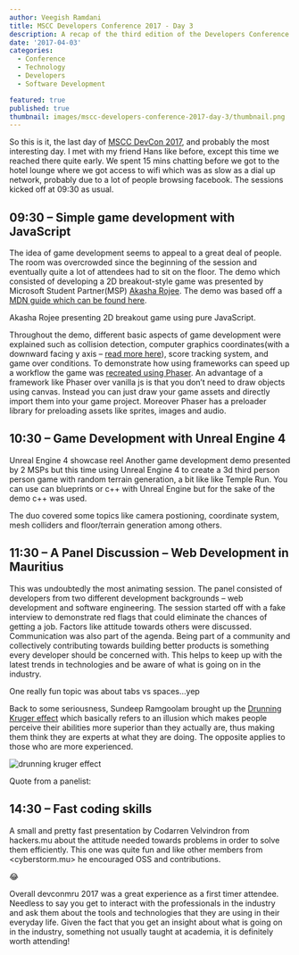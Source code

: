 ```yaml
---
author: Veegish Ramdani
title: MSCC Developers Conference 2017 - Day 3
description: A recap of the third edition of the Developers Conference Mauritius - Day 3
date: '2017-04-03'
categories:
  - Conference
  - Technology
  - Developers
  - Software Development

featured: true
published: true
thumbnail: images/mscc-developers-conference-2017-day-3/thumbnail.png
---
```


<script>
    import Image from 'svimg/Image.svelte';
    import Quote from './quote.svelte';
    import ImageCaption from './image-caption.svelte';
    import { YouTube } from 'sveltekit-embed'
</script>

So this is it, the last day of [MSCC DevCon 2017](https://archive.veegish.com/mscc-developers-conference-2017-day-1/), and probably the most interesting day. I met with my friend Hans like before, except this time we reached there quite early. We spent 15 mins chatting before we got to the hotel lounge where we got access to wifi which was as slow as a dial up network, probably due to a lot of people browsing facebook. The sessions kicked off at 09:30 as usual.

## 09:30 – Simple game development with JavaScript

The idea of game development seems to appeal to a great deal of people. The room was overcrowded since the beginning of the session and eventually quite a lot of attendees had to sit on the floor. The demo which consisted of developing a 2D breakout-style game was presented by Microsoft Student Partner(MSP) [Akasha Rojee](https://twitter.com/AkashaLilith1). The demo was based off a [MDN guide which can be found here](https://developer.mozilla.org/en-US/docs/Games/Tutorials/2D_Breakout_game_pure_JavaScript).

Akasha Rojee presenting 2D breakout game using pure JavaScript.

Throughout the demo, different basic aspects of game development were explained such as collision detection, computer graphics coordinates(with a downward facing y axis – [read more here](https://gamedev.stackexchange.com/questions/83570/why-is-the-origin-in-computer-graphics-coordinates-at-the-top-left)), score tracking system, and game over conditions. To demonstrate how using frameworks can speed up a workflow the game was [recreated using Phaser](https://developer.mozilla.org/en-US/docs/Games/Tutorials/2D_breakout_game_Phaser). An advantage of a framework like Phaser over vanilla js is that you don’t need to draw objects using canvas. Instead you can just draw your game assets and directly import them into your game project. Moreover Phaser has a preloader library for preloading assets like sprites, images and audio.

## 10:30 – Game Development with Unreal Engine 4

<YouTube youTubeId="XTgueDFaN6Y" />

Unreal Engine 4 showcase reel
Another game development demo presented by 2 MSPs but this time using Unreal Engine 4 to create a 3d third person person game with random terrain generation, a bit like like Temple Run. You can use can blueprints or c++ with Unreal Engine but for the sake of the demo c++ was used.

The duo covered some topics like camera postioning, coordinate system, mesh colliders and floor/terrain generation among others.

## 11:30 – A Panel Discussion – Web Development in Mauritius

This was undoubtedly the most animating session. The panel consisted of developers from two different development backgrounds – web development and software engineering. The session started off with a fake interview to demonstrate red flags that could eliminate the chances of getting a job. Factors like attitude towards others were discussed. Communication was also part of the agenda. Being part of a community and collectively contributing towards building better products is something every developer should be concerned with. This helps to keep up with the latest trends in technologies and be aware of what is going on in the industry.

One really fun topic was about tabs vs spaces…yep

<YouTube youTubeId="SsoOG6ZeyUI" />

Back to some seriousness, Sundeep Ramgoolam brought up the [Drunning Kruger effect](https://en.wikipedia.org/wiki/Dunning%E2%80%93Kruger_effect) which basically refers to an illusion which makes people perceive their abilities more superior than they actually are, thus making them think they are experts at what they are doing. The opposite applies to those who are more experienced.

<ImageCaption caption="Photo credits: https://twitter.com/ianbremmer">
  <img loading="lazy" class="inline-basic-image" src="http://financialcryptography.com/images/the-path-all-knowledge.jpg" alt="drunning kruger effect" />
</ImageCaption>

Quote from a panelist:
<Quote author="Panelist" quote="Be stupid so you can learn." />

## 14:30 – Fast coding skills

A small and pretty fast presentation by Codarren Velvindron from hackers.mu about the attitude needed towards problems in order to solve them efficiently. This one was quite fun and like other members from <cyberstorm.mu> he encouraged OSS and contributions.

<Quote author="Codarren Velvindron" quote="Can’t understand a line of code? Delete it and see what happens next." />

😂

Overall devconmru 2017 was a great experience as a first timer attendee. Needless to say you get to interact with the professionals in the industry and ask them about the tools and technologies that they are using in their everyday life. Given the fact that you get an insight about what is going on in the industry, something not usually taught at academia, it is definitely worth attending!
